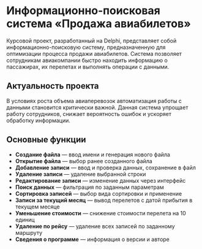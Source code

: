 # Информационно-поисковая система «Продажа авиабилетов»

Курсовой проект, разработанный на Delphi, представляет собой информационно-поисковую систему, предназначенную для оптимизации процесса продажи авиабилетов. Система позволяет сотрудникам авиакомпании быстро находить информацию о пассажирах, их перелетах и выполнять операции с данными.

## Актуальность проекта

В условиях роста объема авиаперевозок автоматизация работы с данными становится критически важной. Данная система упрощает работу сотрудников, снижает вероятность ошибок и ускоряет обработку информации.

## Основные функции

-  **Создание файла** — ввод имени и генерация нового файла
-  **Открытие файла** — выбор ранее созданного файла
-  **Добавление записи** — ввод и проверка данных, сохранение в файл
-  **Удаление записи** — удаление выбранной строки
-  **Редактирование записи** — изменение данных через интерфейс
-  **Поиск данных** — фильтрация по заданным параметрам
-  **Сортировка записей** — выбор вида сортировки и применение
-  **Записи за текущий месяц** — вывод перелетов с датой прибытия в текущем месяце
-  **Уменьшение стоимости** — снижение стоимости перелета на 10 единиц
-  **Удаление по рейсу** — удаление всех записей по заданному маршруту
-  **Сведения о программе** — информация о версии и авторе
